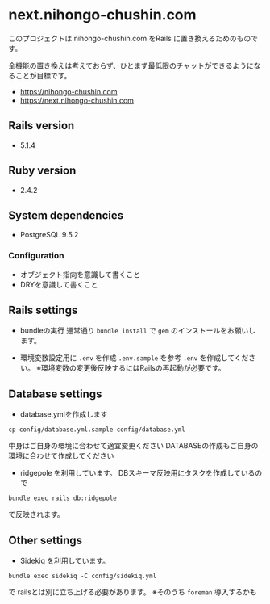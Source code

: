 # next.nihongo-chushin.com
このプロジェクトは nihongo-chushin.com をRails に置き換えるためのものです。

全機能の置き換えは考えておらず、ひとまず最低限のチャットができるようになることが目標です。

- https://nihongo-chushin.com
- https://next.nihongo-chushin.com

## Rails version
- 5.1.4

## Ruby version
- 2.4.2

## System dependencies
- PostgreSQL 9.5.2

### Configuration
- オブジェクト指向を意識して書くこと
- DRYを意識して書くこと

## Rails settings
- bundleの実行
通常通り `bundle install` で `gem` のインストールをお願いします。

- 環境変数設定用に `.env` を作成
`.env.sample` を参考 `.env` を作成してください。
※環境変数の変更後反映するにはRailsの再起動が必要です。

## Database settings
- database.ymlを作成します
```
cp config/database.yml.sample config/database.yml
```
中身はご自身の環境に合わせて適宜変更ください
DATABASEの作成もご自身の環境に合わせて作成してください

- ridgepole を利用しています。
DBスキーマ反映用にタスクを作成しているので
```
bundle exec rails db:ridgepole
```
で反映されます。

## Other settings
- Sidekiq を利用しています。
```
bundle exec sidekiq -C config/sidekiq.yml
```
で railsとは別に立ち上げる必要があります。
※そのうち `foreman` 導入するかも
